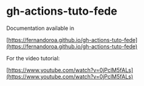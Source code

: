# gh-actions-tuto-fede

Documentation available in

[https://fernandoroa.github.io/gh-actions-tuto-fede](https://fernandoroa.github.io/gh-actions-tuto-fede)

For the video tutorial:

[https://www.youtube.com/watch?v=0jPclM5fALs](https://www.youtube.com/watch?v=0jPclM5fALs)
